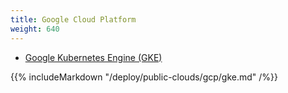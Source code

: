 ```yaml
---
title: Google Cloud Platform
weight: 640
---
```


<ul class="nav nav-tabs nav-tabs-yb">
  <li >
    <a href="#gke">
      <i class="fa fa-cubes" aria-hidden="true"></i>
      Google Kubernetes Engine (GKE)
    </a>
  </li>
</ul>

<div class="tab-content">
  <div id="gke" class="tab-pane fade in active">
    {{% includeMarkdown "/deploy/public-clouds/gcp/gke.md" /%}}
  </div>
</div>
